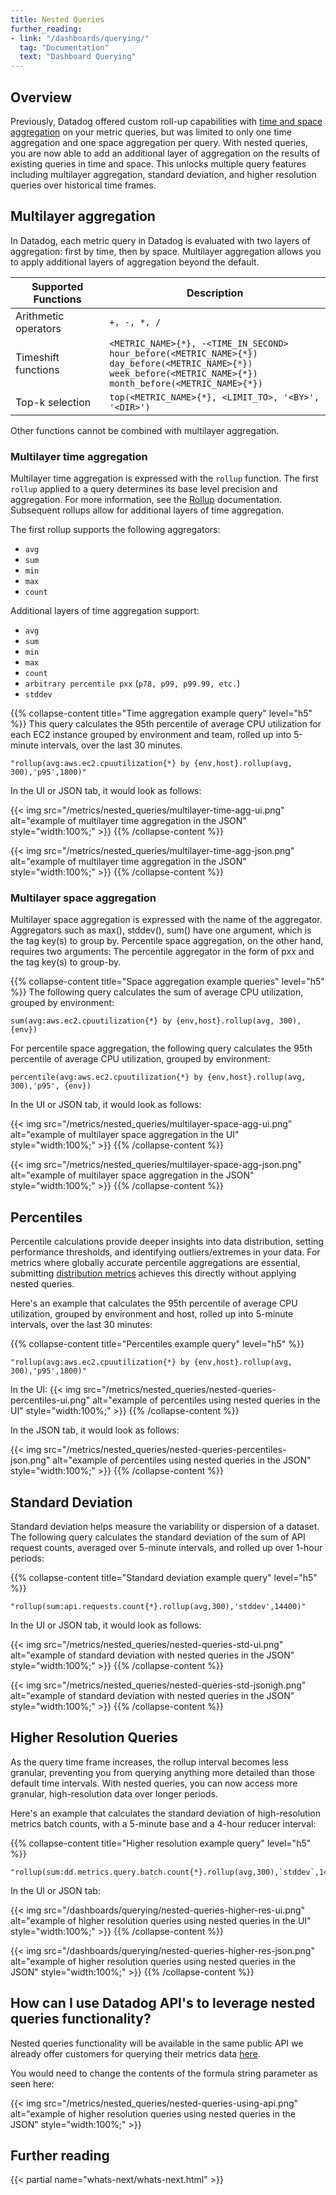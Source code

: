 ```yaml
---
title: Nested Queries
further_reading:
- link: "/dashboards/querying/"
  tag: "Documentation"
  text: "Dashboard Querying"
---
```


## Overview


Previously, Datadog offered custom roll-up capabilities with [time and space aggregation][2] on your metric queries, but was limited to only one time aggregation and one space aggregation per query. With nested queries, you are now able to add an additional layer of aggregation on the results of existing queries in time and space. This unlocks multiple query features including multilayer aggregation, standard deviation, and higher resolution queries over historical time frames. 


## Multilayer aggregation

In Datadog, each metric query in Datadog is evaluated with two layers of aggregation: first by time, then by space. Multilayer aggregation allows you to apply additional layers of aggregation beyond the default.

| Supported Functions   | Description                                                                                    |
|-----------------------|-----------------------------------------------------------------------------------------------|
| Arithmetic operators   | `+, -, *, /`                                                                                  |
| Timeshift functions    | `<METRIC_NAME>{*}, -<TIME_IN_SECOND>`<br> `hour_before(<METRIC_NAME>{*})`<br> `day_before(<METRIC_NAME>{*})`<br> `week_before(<METRIC_NAME>{*})`<br> `month_before(<METRIC_NAME>{*})` |
| Top-k selection        | `top(<METRIC_NAME>{*}, <LIMIT_TO>, '<BY>', '<DIR>')`                                         |

Other functions cannot be combined with multilayer aggregation.

### Multilayer time aggregation

Multilayer time aggregation is expressed with the `rollup` function. The first `rollup` applied to a query determines its base level precision and aggregation. For more information, see the [Rollup][1] documentation. Subsequent rollups allow for additional layers of time aggregation.

The first rollup supports the following aggregators:
- `avg`
- `sum`
- `min`
- `max`
- `count`

Additional layers of time aggregation support:

- `avg`
- `sum`
- `min`
- `max`
- `count`
- `arbitrary percentile pxx` (`p78, p99, p99.99, etc.`)
- `stddev`

{{% collapse-content title="Time aggregation example query" level="h5" %}}
This query calculates the 95th percentile of average CPU utilization for each EC2 instance grouped by environment and team, rolled up into 5-minute intervals, over the last 30 minutes.

```text
"rollup(avg:aws.ec2.cpuutilization{*} by {env,host}.rollup(avg, 300),'p95',1800)"
```

In the UI or JSON tab, it would look as follows:

{{< img src="/metrics/nested_queries/multilayer-time-agg-ui.png" alt="example of multilayer time aggregation in the JSON" style="width:100%;" >}}
{{% /collapse-content %}} 

{{< img src="/metrics/nested_queries/multilayer-time-agg-json.png" alt="example of multilayer time aggregation in the JSON" style="width:100%;" >}}
{{% /collapse-content %}} 


### Multilayer space aggregation

Multilayer space aggregation is expressed with the name of the aggregator. Aggregators such as max(), stddev(), sum() have one argument, which is the tag key(s) to group by. Percentile space aggregation, on the other hand, requires two arguments: The percentile aggregator in the form of pxx and the tag key(s) to group-by.

{{% collapse-content title="Space aggregation example queries" level="h5" %}}
The following query calculates the sum of average CPU utilization, grouped by environment:

```text
sum(avg:aws.ec2.cpuutilization{*} by {env,host}.rollup(avg, 300),{env})
```

For percentile space aggregation, the following query calculates the 95th percentile of average CPU utilization, grouped by environment:

```text
percentile(avg:aws.ec2.cpuutilization{*} by {env,host}.rollup(avg, 300),'p95', {env})
```
In the UI or JSON tab, it would look as follows:

{{< img src="/metrics/nested_queries/multilayer-space-agg-ui.png" alt="example of multilayer space aggregation in the UI" style="width:100%;" >}}
{{% /collapse-content %}} 

{{< img src="/metrics/nested_queries/multilayer-space-agg-json.png" alt="example of multilayer space aggregation in the JSON" style="width:100%;" >}}
{{% /collapse-content %}}


## Percentiles

Percentile calculations provide deeper insights into data distribution, setting performance thresholds, and identifying outliers/extremes in your data. For metrics where globally accurate percentile aggregations are essential, submitting [distribution metrics][4] achieves this directly without applying nested queries. 

Here's an example that calculates the 95th percentile of average CPU utilization, grouped by environment and host, rolled up into 5-minute intervals, over the last 30 minutes:

{{% collapse-content title="Percentiles example query" level="h5" %}}
```text
"rollup(avg:aws.ec2.cpuutilization{*} by {env,host}.rollup(avg, 300),'p95',1800)"
```

In the UI:
 {{< img src="/metrics/nested_queries/nested-queries-percentiles-ui.png" alt="example of percentiles  using nested queries in the UI" style="width:100%;" >}}
{{% /collapse-content %}} 

In the JSON tab, it would look as follows:

 {{< img src="/metrics/nested_queries/nested-queries-percentiles-json.png" alt="example of percentiles  using nested queries in the JSON" style="width:100%;" >}}
{{% /collapse-content %}} 


## Standard Deviation

Standard deviation helps measure the variability or dispersion of a dataset. The following query calculates the standard deviation of the sum of API request counts, averaged over 5-minute intervals, and rolled up over 1-hour periods:

{{% collapse-content title="Standard deviation example query" level="h5" %}}
```text
"rollup(sum:api.requests.count{*}.rollup(avg,300),'stddev',14400)"
```
In the UI or JSON tab, it would look as follows:

 {{< img src="/metrics/nested_queries/nested-queries-std-ui.png" alt="example of standard deviation with nested queries in the JSON" style="width:100%;" >}}
{{% /collapse-content %}} 

 {{< img src="/metrics/nested_queries/nested-queries-std-jsonigh.png" alt="example of standard deviation with nested queries in the JSON" style="width:100%;" >}}
{{% /collapse-content %}} 


## Higher Resolution Queries

As the query time frame increases, the rollup interval becomes less granular, preventing you from querying anything more detailed than those default time intervals. With nested queries, you can now access more granular, high-resolution data over longer periods.

Here's an example that calculates the standard deviation of high-resolution metrics batch counts, with a 5-minute base and a 4-hour reducer interval:

{{% collapse-content title="Higher resolution example query" level="h5" %}}
```text
"rollup(sum:dd.metrics.query.batch.count{*}.rollup(avg,300),`stddev`,14400)"
```
In the UI or JSON tab:

{{< img src="/dashboards/querying/nested-queries-higher-res-ui.png" alt="example of higher resolution queries using nested queries in the UI" style="width:100%;" >}}
{{% /collapse-content %}} 

{{< img src="/dashboards/querying/nested-queries-higher-res-json.png" alt="example of higher resolution queries using nested queries in the JSON" style="width:100%;" >}}
{{% /collapse-content %}} 



## How can I use Datadog API's to leverage nested queries functionality?
Nested queries functionality will be available in the same public API we already offer customers for querying their metrics data [here][3].

You would need to change the contents of the formula string parameter as seen here:

 {{< img src="/metrics/nested_queries/nested-queries-using-api.png" alt="example of higher resolution queries using nested queries in the JSON" style="width:100%;" >}}


## Further reading

{{< partial name="whats-next/whats-next.html" >}}

[1]: /dashboards/functions/rollup/
[2]: /metrics/#configure-time-aggregation
[3]: /metrics/#query-timeseries-data-across-multiple-products
[4]: /metrics/distributions/